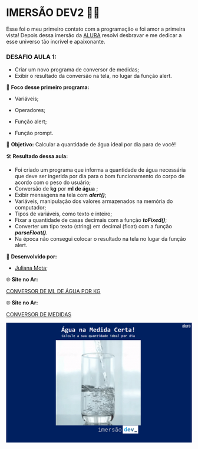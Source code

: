 # IMERSÃO DEV2 :woman_technologist:

Esse foi o meu primeiro contato com a programação e foi amor a primeira vista! Depois dessa imersão da [ALURA](www.alura.com.br) resolvi desbravar e me dedicar a esse universo tão incrível e apaixonante.


### DESAFIO AULA 1:

- Criar um novo programa de conversor de medidas;
- Exibir o resultado da conversão na tela, no lugar da função alert.




📒 **Foco desse primeiro programa:**

- Variáveis; 

- Operadores; 

- Função alert;

- Função prompt. 

  

:dart: **Objetivo:**
Calcular a quantidade de água ideal por dia para de você!


🛠  **Resultado dessa aula:** 

- Foi criado um programa que informa a quantidade de água necessária que deve ser ingerida por dia para o bom funcionamento do corpo de acordo com o peso do usuário; 
- Conversão de **kg** por **ml de água** ;
- Exibir mensagens na tela com **_alert()_**;
- Variáveis, manipulação dos valores armazenados na memória do computador;
- Tipos de variáveis, como texto e inteiro;
- Fixar a quantidade de casas decimais com a função **_toFixed()_**;
- Converter um tipo texto (string) em decimal (float) com a função **_parseFloat()_**.
- Na época não consegui colocar o resultado na tela no lugar da função alert.


🔖  **Desenvolvido por:**

- [Juliana Mota](https://www.linkedin.com/in/jumotac/);



🌐 **Site no Ar:**

[CONVERSOR DE ML DE ÁGUA POR KG]()

🌐 **Site no Ar:**

[CONVERSOR DE MEDIDAS](https://jumotac.github.io/ImersaoDev2-ConversorMedidas/)



![Foto de um copo de água enchendo](/conversor-medidas.png)
